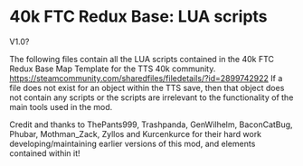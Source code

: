 # 40k FTC Redux Base: LUA scripts
V1.0?

The following files contain all the LUA scripts contained in the 40k FTC Redux Base Map Template for the TTS 40k community.
https://steamcommunity.com/sharedfiles/filedetails/?id=2899742922
If a file does not exist for an object within the TTS save, then that object does not contain any scripts or the scripts are irrelevant to the functionality of the main tools used in the mod.


Credit and thanks to ThePants999, Trashpanda, GenWilhelm, BaconCatBug, Phubar, Mothman_Zack, Zyllos and Kurcenkurce for their hard work developing/maintaining earlier versions of this mod, and elements contained within it!
